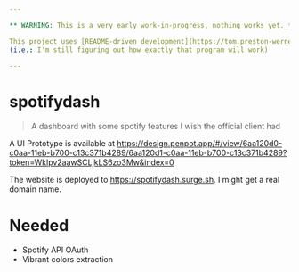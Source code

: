 ```yaml
---

**_WARNING: This is a very early work-in-progress, nothing works yet._**

This project uses [README-driven development](https://tom.preston-werner.com/2010/08/23/readme-driven-development.html)
(i.e.: I'm still figuring out how exactly that program will work)

---
```


# spotifydash

> A dashboard with some spotify features I wish the official client had

A UI Prototype is available at <https://design.penpot.app/#/view/6aa120d0-c0aa-11eb-b700-c13c371b4289/6aa120d1-c0aa-11eb-b700-c13c371b4289?token=Wklpv2aawSCLjkLS6zo3Mw&index=0>

The website is deployed to <https://spotifydash.surge.sh>. I might get a real domain name.

# Needed

- Spotify API OAuth
- Vibrant colors extraction
